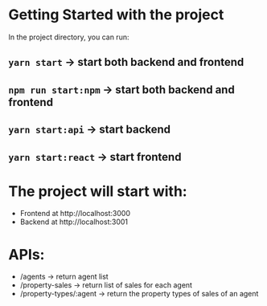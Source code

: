 # Getting Started with the project

In the project directory, you can run:

## `yarn start` -> start both backend and frontend

## `npm run start:npm` -> start both backend and frontend

## `yarn start:api` -> start backend

## `yarn start:react` -> start frontend

# The project will start with:

- Frontend at http://localhost:3000
- Backend at http://localhost:3001

# APIs:

- /agents -> return agent list
- /property-sales -> return list of sales for each agent
- /property-types/:agent -> return the property types of sales of an agent
